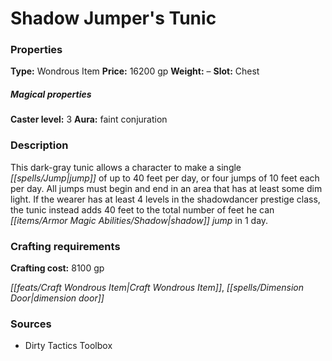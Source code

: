 ﻿---
Title: "Shadow Jumper's Tunic"
Type: "Wondrous Item"
Price: "16200 gp"
Weight: "–"
Slot: "Chest"
Caster level: "3"
Aura: "faint conjuration"
Description: |
  "This dark-gray tunic allows a character to make a single jump of up to 40 feet per day, or four jumps of 10 feet each per day. All jumps must begin and end in an area that has at least some dim light. If the wearer has at least 4 levels in the shadowdancer prestige class, the tunic instead adds 40 feet to the total number of feet he can shadow jump in 1 day."
Crafting cost: "8100 gp"
Sources: "['Dirty Tactics Toolbox']"
---

# Shadow Jumper's Tunic

### Properties

**Type:** Wondrous Item **Price:** 16200 gp **Weight:** – **Slot:** Chest

##### Magical properties

**Caster level:** 3 **Aura:** faint conjuration

### Description

This dark-gray tunic allows a character to make a single _[[spells/Jump|jump]]_ of up to 40 feet per day, or four jumps of 10 feet each per day. All jumps must begin and end in an area that has at least some dim light. If the wearer has at least 4 levels in the shadowdancer prestige class, the tunic instead adds 40 feet to the total number of feet he can _[[items/Armor Magic Abilities/Shadow|shadow]]_ _jump_ in 1 day.

### Crafting requirements

**Crafting cost:** 8100 gp

_[[feats/Craft Wondrous Item|Craft Wondrous Item]]_, _[[spells/Dimension Door|dimension door]]_

### Sources

* Dirty Tactics Toolbox